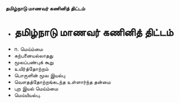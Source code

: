 **தமிழ்நாடு மாணவர் கணினித் திட்டம்**
- # தமிழ்நாடு மாணவர் கணினித் திட்டம்
- n. மெய்ம்மை
- கற்பனையல்லாதது
- மூலப்பண்புக் கூறு
- உயிர்த்தோற்றம்
- பொருளின் மூல இயல்பு
- வௌதத்தோற்றங்கடந்த உள்ளார்ந்த தன்மை
- புற இயல் மெய்ம்மை
- மெய்யியல்பு.

